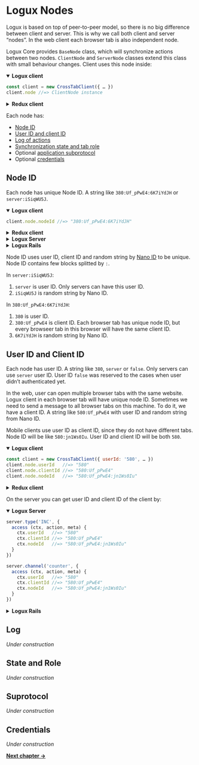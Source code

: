 # Logux Nodes

Logux is based on top of peer-to-peer model, so there is no big difference between client and server. This is why we call both client and server “nodes”. In the web client each browser tab is also independent node.

Logux Core provides `BaseNode` class, which will synchronize actions between two nodes. `ClientNode` and `ServerNode` classes extend this class with small behaviour changes. Client uses this node inside:

<details open><summary><b>Logux client</b></summary>

```js
const client = new CrossTabClient({ … })
client.node //=> ClientNode instance
```

</details>
<details><summary><b>Redux client</b></summary>

```js
const createStore = createLoguxCreator({ … })
const store = createStore(reducer)
store.client.node //=> ClientNode instance
```

</details>

Each node has:

* [Node ID](#node-id)
* [User ID and client ID](#user-id-and-client-id)
* [Log of actions](#log)
* [Synchronization state and tab role](#state-and-role)
* Optional [application subprotocol](#subprotocol)
* Optional [credentials](#credentials)

## Node ID

Each node has unique Node ID. A string like `380:Uf_pPwE4:6K7iYdJH` or `server:iSiqWU5J`.

<details open><summary><b>Logux client</b></summary>

```js
client.node.nodeId //=> "380:Uf_pPwE4:6K7iYdJH"
```

</details>
<details><summary><b>Redux client</b></summary>

```js
store.client.node.nodeId //=> "380:Uf_pPwE4:6K7iYdJH"
```

</details>
<details><summary><b>Logux Server</b></summary>

```js
server.nodeId //=> "server:iSiqWU5J"
```

</details>
<details><summary><b>Logux Rails</b></summary>

```ruby
Logux::Node.instance.node_id
```

</details>

Node ID uses user ID, client ID and random string by [Nano ID] to be unique. Node ID contains few blocks splitted by `:`.

In `server:iSiqWU5J`:

1. `server` is user ID. Only servers can have this user ID.
2. `iSiqWU5J` is random string by Nano ID.

In `380:Uf_pPwE4:6K7iYdJH`:

1. `380` is user ID.
2. `380:Uf_pPwE4` is client ID. Each browser tab has unique node ID, but every browseer tab in this browser will have the same client ID.
3. `6K7iYdJH` is random string by Nano ID.

[Nano ID]: https://github.com/ai/nanoid/


## User ID and Client ID

Each node has user ID. A string like `380`, `server` or `false`. Only servers can use `server` user ID. User ID `false` was reserved to the cases when user didn’t authenticated yet.

In the web, user can open multiple browser tabs with the same website. Logux client in each browser tab will have unique node ID. Sometimes we need to send a message to all browser tabs on this machine. To do it, we have a client ID. A string like `580:Uf_pPwE4` with user ID and random string from Nano ID.

Mobile clients use user ID as client ID, since they do not have different tabs. Node ID will be like `580:jn1Ws0Iu`. User ID and client ID will be both `580`.

<details open><summary><b>Logux client</b></summary>

```js
const client = new CrossTabClient({ userId: '580', … })
client.node.userId   //=> "580"
client.node.clientId //=> "580:Uf_pPwE4"
client.node.nodeId   //=> "580:Uf_pPwE4:jn1Ws0Iu"
```

</details>
<details><summary><b>Redux client</b></summary>

```js
const createStore = createLoguxCreator({ userId: '580' })
const store = createStore(reducer)
store.client.node.userId   //=> "580"
store.client.node.clientId //=> "580:Uf_pPwE4"
store.client.node.nodeId   //=> "580:Uf_pPwE4:jn1Ws0Iu"
```

</details>

On the server you can get user ID and client ID of the client by:

<details open><summary><b>Logux Server</b></summary>

```js
server.type('INC', {
  access (ctx, action, meta) {
    ctx.userId   //=> "580"
    ctx.clientId //=> "580:Uf_pPwE4"
    ctx.nodeId   //=> "580:Uf_pPwE4:jn1Ws0Iu"
  }
})

server.channel('counter', {
  access (ctx, action, meta) {
    ctx.userId   //=> "580"
    ctx.clientId //=> "580:Uf_pPwE4"
    ctx.nodeId   //=> "580:Uf_pPwE4:jn1Ws0Iu"
  }
})
```

</details>
<details><summary><b>Logux Rails</b></summary>

```ruby
module Actions
  class Inc < Actions::Base
    def inc
      user_id   #=> "580"
      client_id #=> "580:Uf_pPwE4"
      node_id   #=> "580:Uf_pPwE4:jn1Ws0Iu"
    end
  end
end
```

</details>


## Log

*Under construction*


## State and Role

*Under construction*


## Suprotocol

*Under construction*


## Credentials

*Under construction*


**[Next chapter →](./2-action.md)**
